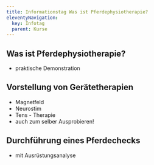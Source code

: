 ```yaml
---
title: Informationstag Was ist Pferdephysiotherapie?
eleventyNavigation:
  key: Infotag
  parent: Kurse
---
```

<!-- [{{ :antonia_info.jpg?240|Was ist Pferdephysiotherapie?}}] -->


## Was ist Pferdephysiotherapie?

*  praktische Demonstration

## Vorstellung von Gerätetherapien

*  Magnetfeld
*  Neurostim
*  Tens - Therapie
*  auch zum selber Ausprobieren!

## Durchführung eines Pferdechecks

*  mit Ausrüstungsanalyse



